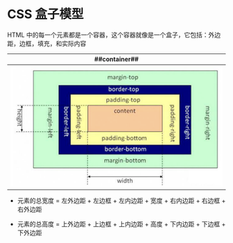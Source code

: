 # CSS 盒子模型
HTML 中的每一个元素都是一个容器，这个容器就像是一个盒子，它包括：外边距，边框，填充，和实际内容

| ##container## |
|:--:|
|![Clip_2024-03-21_17-21-28.png ##w700##](./Clip_2024-03-21_17-21-28.png)|

- 元素的总宽度 = 左外边距 + 左边框 + 左内边距 + 宽度 + 右内边距 + 右边框 + 右外边距

- 元素的总高度 = 上外边距 + 上边框 + 上内边距 + 高度 + 下内边距 + 下边框 + 下外边距